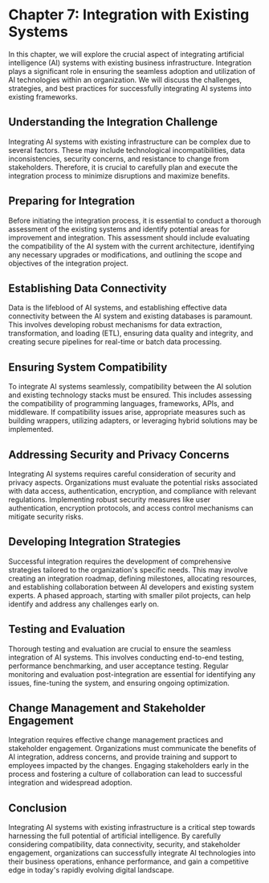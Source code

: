 Chapter 7: Integration with Existing Systems
============================================

In this chapter, we will explore the crucial aspect of integrating artificial intelligence (AI) systems with existing business infrastructure. Integration plays a significant role in ensuring the seamless adoption and utilization of AI technologies within an organization. We will discuss the challenges, strategies, and best practices for successfully integrating AI systems into existing frameworks.

Understanding the Integration Challenge
---------------------------------------

Integrating AI systems with existing infrastructure can be complex due to several factors. These may include technological incompatibilities, data inconsistencies, security concerns, and resistance to change from stakeholders. Therefore, it is crucial to carefully plan and execute the integration process to minimize disruptions and maximize benefits.

Preparing for Integration
-------------------------

Before initiating the integration process, it is essential to conduct a thorough assessment of the existing systems and identify potential areas for improvement and integration. This assessment should include evaluating the compatibility of the AI system with the current architecture, identifying any necessary upgrades or modifications, and outlining the scope and objectives of the integration project.

Establishing Data Connectivity
------------------------------

Data is the lifeblood of AI systems, and establishing effective data connectivity between the AI system and existing databases is paramount. This involves developing robust mechanisms for data extraction, transformation, and loading (ETL), ensuring data quality and integrity, and creating secure pipelines for real-time or batch data processing.

Ensuring System Compatibility
-----------------------------

To integrate AI systems seamlessly, compatibility between the AI solution and existing technology stacks must be ensured. This includes assessing the compatibility of programming languages, frameworks, APIs, and middleware. If compatibility issues arise, appropriate measures such as building wrappers, utilizing adapters, or leveraging hybrid solutions may be implemented.

Addressing Security and Privacy Concerns
----------------------------------------

Integrating AI systems requires careful consideration of security and privacy aspects. Organizations must evaluate the potential risks associated with data access, authentication, encryption, and compliance with relevant regulations. Implementing robust security measures like user authentication, encryption protocols, and access control mechanisms can mitigate security risks.

Developing Integration Strategies
---------------------------------

Successful integration requires the development of comprehensive strategies tailored to the organization's specific needs. This may involve creating an integration roadmap, defining milestones, allocating resources, and establishing collaboration between AI developers and existing system experts. A phased approach, starting with smaller pilot projects, can help identify and address any challenges early on.

Testing and Evaluation
----------------------

Thorough testing and evaluation are crucial to ensure the seamless integration of AI systems. This involves conducting end-to-end testing, performance benchmarking, and user acceptance testing. Regular monitoring and evaluation post-integration are essential for identifying any issues, fine-tuning the system, and ensuring ongoing optimization.

Change Management and Stakeholder Engagement
--------------------------------------------

Integration requires effective change management practices and stakeholder engagement. Organizations must communicate the benefits of AI integration, address concerns, and provide training and support to employees impacted by the changes. Engaging stakeholders early in the process and fostering a culture of collaboration can lead to successful integration and widespread adoption.

Conclusion
----------

Integrating AI systems with existing infrastructure is a critical step towards harnessing the full potential of artificial intelligence. By carefully considering compatibility, data connectivity, security, and stakeholder engagement, organizations can successfully integrate AI technologies into their business operations, enhance performance, and gain a competitive edge in today's rapidly evolving digital landscape.
